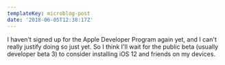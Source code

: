 ```yaml
---
templateKey: microblog-post
date: '2018-06-05T12:38:17Z'
---
```


I haven't signed up for the Apple Developer Program again yet, and I can't really justify doing so just yet. So I think I'll wait for the public beta (usually developer beta 3) to consider installing iOS 12 and friends on my devices.

